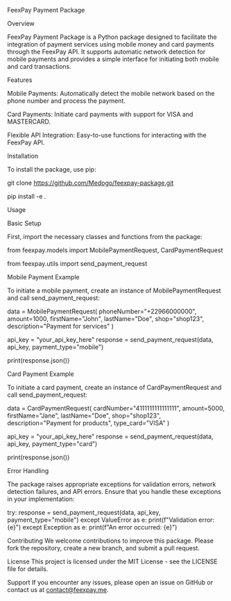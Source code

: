 FeexPay Payment Package

Overview

FeexPay Payment Package is a Python package designed to facilitate the integration of payment services using mobile money and card payments through the FeexPay API. It supports automatic network detection for mobile payments and provides a simple interface for initiating both mobile and card transactions.

Features

Mobile Payments: Automatically detect the mobile network based on the phone number and process the payment.

Card Payments: Initiate card payments with support for VISA and MASTERCARD.

Flexible API Integration: Easy-to-use functions for interacting with the FeexPay API.

Installation

To install the package, use pip:

 git clone https://github.com/Medogo/feexpay-package.git

 pip install -e .

Usage

Basic Setup

First, import the necessary classes and functions from the package:

from feexpay.models import MobilePaymentRequest, CardPaymentRequest

from feexpay.utils import send_payment_request

Mobile Payment Example

To initiate a mobile payment, create an instance of MobilePaymentRequest and call send_payment_request:

data = MobilePaymentRequest(
    phoneNumber="+22966000000",
    amount=1000,
    firstName="John",
    lastName="Doe",
    shop="shop123",
    description="Payment for services"
)

api_key = "your_api_key_here"
response = send_payment_request(data, api_key, payment_type="mobile")

print(response.json())

Card Payment Example

To initiate a card payment, create an instance of CardPaymentRequest and call send_payment_request:

data = CardPaymentRequest(
    cardNumber="4111111111111111",
    amount=5000,
    firstName="Jane",
    lastName="Doe",
    shop="shop123",
    description="Payment for products",
    type_card="VISA"
)

api_key = "your_api_key_here"
response = send_payment_request(data, api_key, payment_type="card")

print(response.json())

Error Handling

The package raises appropriate exceptions for validation errors, network detection failures, and API errors. Ensure that you handle these exceptions in your implementation:


try:
    response = send_payment_request(data, api_key, payment_type="mobile")
except ValueError as e:
    print(f"Validation error: {e}")
except Exception as e:
    print(f"An error occurred: {e}")

Contributing
We welcome contributions to improve this package. Please fork the repository, create a new branch, and submit a pull request.

License
This project is licensed under the MIT License - see the LICENSE file for details.

Support
If you encounter any issues, please open an issue on GitHub or contact us at contact@feexpay.me.

